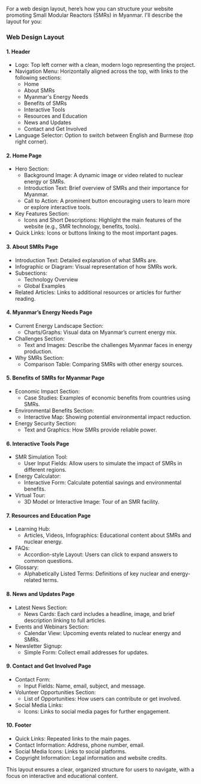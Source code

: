 For a web design layout, here’s how you can structure your website promoting Small Modular Reactors (SMRs) in Myanmar. I'll describe the layout for you:

### Web Design Layout

#### 1. Header
   - Logo: Top left corner with a clean, modern logo representing the project.
   - Navigation Menu: Horizontally aligned across the top, with links to the following sections:
     - Home
     - About SMRs
     - Myanmar's Energy Needs
     - Benefits of SMRs
     - Interactive Tools
     - Resources and Education
     - News and Updates
     - Contact and Get Involved
   - Language Selector: Option to switch between English and Burmese (top right corner).

#### 2. Home Page
   - Hero Section:
     - Background Image: A dynamic image or video related to nuclear energy or SMRs.
     - Introduction Text: Brief overview of SMRs and their importance for Myanmar.
     - Call to Action: A prominent button encouraging users to learn more or explore interactive tools.
   - Key Features Section:
     - Icons and Short Descriptions: Highlight the main features of the website (e.g., SMR technology, benefits, tools).
   - Quick Links: Icons or buttons linking to the most important pages.

#### 3. About SMRs Page
   - Introduction Text: Detailed explanation of what SMRs are.
   - Infographic or Diagram: Visual representation of how SMRs work.
   - Subsections:
     - Technology Overview
     - Global Examples
   - Related Articles: Links to additional resources or articles for further reading.

#### 4. Myanmar’s Energy Needs Page
   - Current Energy Landscape Section:
     - Charts/Graphs: Visual data on Myanmar’s current energy mix.
   - Challenges Section:
     - Text and Images: Describe the challenges Myanmar faces in energy production.
   - Why SMRs Section:
     - Comparison Table: Comparing SMRs with other energy sources.

#### 5. Benefits of SMRs for Myanmar Page
   - Economic Impact Section:
     - Case Studies: Examples of economic benefits from countries using SMRs.
   - Environmental Benefits Section:
     - Interactive Map: Showing potential environmental impact reduction.
   - Energy Security Section:
     - Text and Graphics: How SMRs provide reliable power.

#### 6. Interactive Tools Page
   - SMR Simulation Tool: 
     - User Input Fields: Allow users to simulate the impact of SMRs in different regions.
   - Energy Calculator:
     - Interactive Form: Calculate potential savings and environmental benefits.
   - Virtual Tour:
     - 3D Model or Interactive Image: Tour of an SMR facility.

#### 7. Resources and Education Page
   - Learning Hub:
     - Articles, Videos, Infographics: Educational content about SMRs and nuclear energy.
   - FAQs:
     - Accordion-style Layout: Users can click to expand answers to common questions.
   - Glossary:
     - Alphabetically Listed Terms: Definitions of key nuclear and energy-related terms.

#### 8. News and Updates Page
   - Latest News Section:
     - News Cards: Each card includes a headline, image, and brief description linking to full articles.
   - Events and Webinars Section:
     - Calendar View: Upcoming events related to nuclear energy and SMRs.
   - Newsletter Signup:
     - Simple Form: Collect email addresses for updates.

#### 9. Contact and Get Involved Page
   - Contact Form:
     - Input Fields: Name, email, subject, and message.
   - Volunteer Opportunities Section:
     - List of Opportunities: How users can contribute or get involved.
   - Social Media Links:
     - Icons: Links to social media pages for further engagement.

#### 10. Footer
   - Quick Links: Repeated links to the main pages.
   - Contact Information: Address, phone number, email.
   - Social Media Icons: Links to social platforms.
   - Copyright Information: Legal information and website credits.

This layout ensures a clear, organized structure for users to navigate, with a focus on interactive and educational content.
